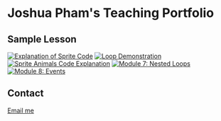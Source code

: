 # Joshua Pham's Teaching Portfolio

## Sample Lesson
[![Explanation of Sprite Code](https://img.youtube.com/vi/6uR95epFy7M/0.jpg)](https://youtu.be/6uR95epFy7M)
[![Loop Demonstration](https://img.youtube.com/vi/WyOeh_u_XX0/0.jpg)](https://youtu.be/WyOeh_u_XX0)
[![Sprite Animals Code Explanation](https://img.youtube.com/vi/Mgnjpvv30Sc/0.jpg)](https://youtu.be/Mgnjpvv30Sc)
[![Module 7: Nested Loops](https://img.youtube.com/vi/INjQoMrVVTg/0.jpg)](https://youtu.be/INjQoMrVVTg)
[![Module 8: Events](https://img.youtube.com/vi/YDw1BwkAabw/0.jpg)](https://youtu.be/YDw1BwkAabw)


## Contact
[Email me](mailto:jtp011@ucsd.edu)
